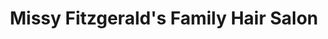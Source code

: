 ---
title: "Missy Fitzgerald's Family Hair Salon"
url: /kulpmont/missy-fitzgeralds-family-hair-salon/
shop: hairdresser
---
